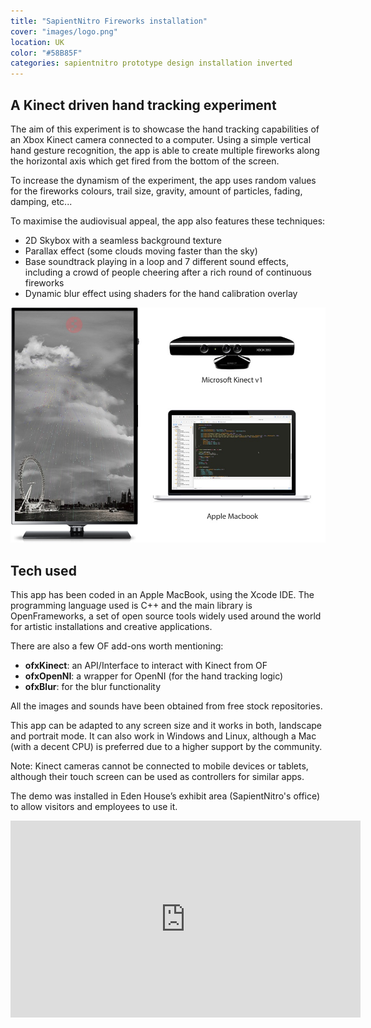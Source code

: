 ```yaml
---
title: "SapientNitro Fireworks installation"
cover: "images/logo.png"
location: UK
color: "#58B85F"
categories: sapientnitro prototype design installation inverted
---
```


## A Kinect driven hand tracking experiment

The aim of this experiment is to showcase the hand tracking capabilities of an Xbox Kinect camera connected to a computer.  Using a simple vertical hand gesture recognition, the app is able to create multiple fireworks along the horizontal axis which get fired from the bottom of the screen.

To increase the dynamism of the experiment, the app uses random values for the fireworks colours, trail size, gravity, amount of particles, fading, damping, etc...

To maximise the audiovisual appeal, the app also features these techniques:

-	2D Skybox with a seamless background texture
-	Parallax effect (some clouds moving faster than the sky)
-	Base soundtrack playing in a loop and 7 different sound effects, including a crowd of people cheering after a rich round of continuous fireworks
-	Dynamic blur effect using shaders for the hand calibration overlay

![](./images/fireworks-experiment.jpg)

## Tech used

This app has been coded in an Apple MacBook, using the Xcode IDE. The programming language used is C++ and the main library is OpenFrameworks, a set of open source tools widely used around the world for artistic installations and creative applications.

There are also a few OF add-ons worth mentioning:

-	**ofxKinect**: an API/Interface to interact with Kinect from OF
-	**ofxOpenNI**: a wrapper for OpenNI (for the hand tracking logic)
-	**ofxBlur**: for the blur functionality

All the images and sounds have been obtained from free stock repositories.

This app can be adapted to any screen size and it works in both, landscape and portrait mode. It can also work in Windows and Linux, although a Mac (with a decent CPU) is preferred due to a higher support by the community.

Note: Kinect cameras cannot be connected to mobile devices or tablets, although their touch screen can be used as controllers for similar apps.

The demo was installed in Eden House’s exhibit area (SapientNitro's office) to allow visitors and employees to use it.

<iframe width="560" height="315" src="https://www.youtube.com/embed/pgPIYp36Miw" frameborder="0" allow="accelerometer; autoplay; encrypted-media; gyroscope; picture-in-picture" allowfullscreen></iframe>
